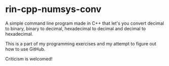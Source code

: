 # rin-cpp-numsys-conv
A simple command line program made in C++ that let's you convert decimal to binary, binary to decimal, hexadecimal to decimal and decimal to hexadecimal.

This is a part of my programming exercises and my attempt to figure out how to use GitHub.

Criticism is welcomed!

